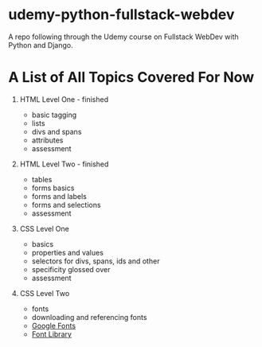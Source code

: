 # udemy-python-fullstack-webdev
A repo following through the Udemy course on Fullstack WebDev with Python and Django.


# A List of All Topics Covered For Now
1. HTML Level One - finished
	- basic tagging
	- lists
	- divs and spans
	- attributes
	- assessment
2. HTML Level Two - finished
	- tables
	- forms basics
	- forms and labels
	- forms and selections
	- assessment

3. CSS Level One
	- basics
	- properties and values
	- selectors for divs, spans, ids and other
	- specificity glossed over
	- assessment

4. CSS Level Two
	- fonts
	- downloading and referencing fonts
	- [Google Fonts](fonts.google.com)
	- [Font Library](https://fontlibrary.org/)

